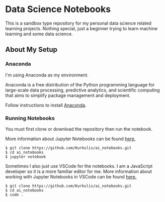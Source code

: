 # Data Science Notebooks


This is a sandbox type repository for my personal data science related learning projects. Nothing special, just a beginner trying to learn machine learning and some data science.

## About My Setup

### Anaconda

I'm using Anaconda as my environment.

Anaconda is a free distribution of the Python programming language for large-scale data processing, predictive analytics, and scientific computing that aims to simplify package management and deployment.

Follow instructions to install [Anaconda](https://docs.continuum.io/anaconda/install).

### Running Notebooks

You must first clone or download the repository then run the notebook.

More information about Jupyter Notebooks can be found [here.](http://ipython.org/notebook.html)

    $ git clone https://github.com/Kurkulis/ai_notebooks.git
    $ cd ai_notebooks
    $ jupyter notebook

Sometimes I also just use VSCode for the notebooks. I am a JavaScript developer so it is a more familiar editor for me. More information about working with Jupyter Notebooks in VSCode can be found [here.](https://code.visualstudio.com/docs/python/jupyter-support)

    $ git clone https://github.com/Kurkulis/ai_notebooks.git
    $ cd ai_notebooks
    $ code .